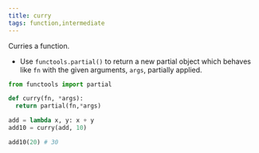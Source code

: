 ```yaml
---
title: curry
tags: function,intermediate
---
```


Curries a function.

- Use `functools.partial()` to return a new partial object which behaves like `fn` with the given arguments, `args`, partially applied.

```py
from functools import partial

def curry(fn, *args):
  return partial(fn,*args)
```

```py
add = lambda x, y: x + y
add10 = curry(add, 10)

add10(20) # 30
```
